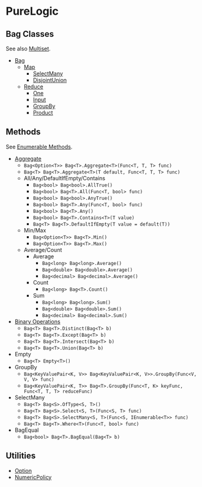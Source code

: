 # PureLogic

## Bag Classes

See also [Multiset](https://en.wikipedia.org/wiki/Multiset).

- [Bag](PureLogic/PureLogic/Bag.cs)
    - [Map](PureLogic/PureLogic/Map.cs)
        - [SelectMany](PureLogic/PureLogic/SelectMany.cs)
        - [DisjointUnion](PureLogic/PureLogic/DisjointUnion.cs)
    - [Reduce](PureLogic/PureLogic/Reduce.cs)
        - [One](PureLogic/PureLogic/One.cs)
        - [Input](PureLogic/PureLogic/Input.cs)
        - [GroupBy](PureLogic/PureLogic/GroupBy.cs)
        - [Product](PureLogic/PureLogic/Product.cs)

## Methods

See [Enumerable Methods](https://msdn.microsoft.com/en-us/library/system.linq.enumerable_methods(v=vs.110).aspx).

- [Aggregate](PureLogic/PureLogic/AggregateX.cs)
    - `Bag<Option<T>> Bag<T>.Aggregate<T>(Func<T, T, T> func)`
    - `Bag<T> Bag<T>.Aggregate<T>(T default, Func<T, T, T> func)`
    - All/Any/DefaultIfEmpty/Contains
        - `Bag<bool> Bag<bool>.AllTrue()`
        - `Bag<bool> Bag<T>.All(Func<T, bool> func)`
        - `Bag<bool> Bag<bool>.AnyTrue()`
        - `Bag<bool> Bag<T>.Any(Func<T, bool> func)`
        - `Bag<bool> Bag<T>.Any()`
        - `Bag<bool> Bag<T>.Contains<T>(T value)`
        - `Bag<T> Bag<T>.DefaultIfEmpty(T value = default(T))`
    - Min/Max
        - `Bag<Option<T>> Bag<T>.Min()`
        - `Bag<Option<T>> Bag<T>.Max()`
    - Average/Count
        - Average
            - `Bag<long> Bag<long>.Average()`
            - `Bag<double> Bag<double>.Average()`
            - `Bag<decimal> Bag<decimal>.Average()`
        - Count
            - `Bag<long> Bag<T>.Count()`
        - Sum
            - `Bag<long> Bag<long>.Sum()` 
            - `Bag<double> Bag<double>.Sum()`
            - `Bag<decimal> Bag<decimal>.Sum()`
- [Binary Operations](PureLogic/PureLogic/BinOperations.cs)
    - `Bag<T> Bag<T>.Distinct(Bag<T> b)`
    - `Bag<T> Bag<T>.Except(Bag<T> b)`
    - `Bag<T> Bag<T>.Intersect(Bag<T> b)`
    - `Bag<T> Bag<T>.Union(Bag<T> b)`
- Empty
    - `Bag<T> Empty<T>()`
- GroupBy
    - `Bag<KeyValuePair<K, V>> Bag<KeyValuePair<K, V>>.GroupBy(Func<V, V, V> func)`
    - `Bag<KeyValuePair<K, T>> Bag<T>.GroupBy(Func<T, K> keyFunc, Func<T, T, T> reduceFunc)`
- SelectMany
    - `Bag<T> Bag<S>.OfType<S, T>()`
    - `Bag<T> Bag<S>.Select<S, T>(Func<S, T> func)`
    - `Bag<T> Bag<S>.SelectMany<S, T>(Func<S, IEnumerable<T>> func)`
    - `Bag<T> Bag<T>.Where<T>(Func<T, bool> func)`
- BagEqual
    - `Bag<bool> Bag<T>.BagEqual(Bag<T> b)`
     
## Utilities

- [Option](PureLogic/PureLogic/Option.cs)
- [NumericPolicy](PureLogic/PureLogic/NumericPolicy.cs)
